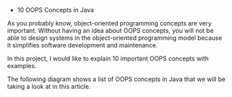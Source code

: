 - 10 OOPS Concepts in Java

As you probably know, object-oriented programming concepts are very important. Without having an idea about OOPS concepts,
you will not be able to design systems in the object-oriented programming model because it simplifies software development and maintenance.

In this project, I would like to explain 10 important OOPS concepts with examples.

The following diagram shows a list of OOPS concepts in Java that we will be taking a look at in this article.